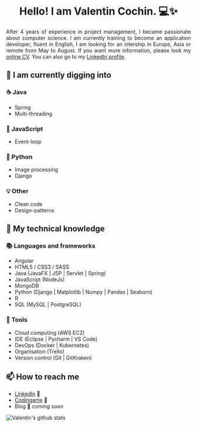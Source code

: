 <h1 align="center">Hello! I am Valentin Cochin. 💻✨</h1>

<p align="justify">
After 4 years of experience in project management, I became passionate about computer science. I am currently training to become an application developer, fluent in English, I am looking for an intership in Europe, Asia or remote from May to August. If you want more information, please look my <a href=https://cvdesignr.com/p/5f3e51cd754b0>online CV</a>. You can also go to my <a href=https://www.linkedin.com/in/valentin-cochin/>LinkedIn profile</a>.
</p>

## 🌱 I am currently digging into
### ☕ Java
- Spring
- Multi-threading

### 📄 JavaScript
- Event-loop

### 🐍 Python
- Image processing
- Django

### 💡 Other
- Clean code
- Design-patterns

## 🧠 My technical knowledge
### 📚 Languages and frameworks
- Angular
- HTML5 / CSS3 / SASS
- Java (JavaFX | JSP | Servlet | Spring)
- JavaScript (NodeJs)
- MongoDB
- Python (Django | Matplotlib | Numpy | Pandas | Seaborn)
- R
- SQL (MySQL | PostgreSQL)

### 🔧 Tools
- Cloud computing (AWS EC2)
- IDE (Eclipse | Pycharm | VS Code)
- DevOps (Docker | Kubernetes)
- Organisation (Trello)
- Version control (Git | GitKraken)

## 📫 How to reach me
- [LinkedIn](https://www.linkedin.com/in/valentin-cochin/) 🤝
- [Codingame](https://www.codingame.com/profile/2e4ee20797febd5a5e5ad32da5a0ab9e4171104) 👾
- Blog  🚀 *coming soon*

![Valentin's github stats](https://github-readme-stats.vercel.app/api?username=valentin-cochin&show_icons=true&hide=stars,issues&theme=vue)